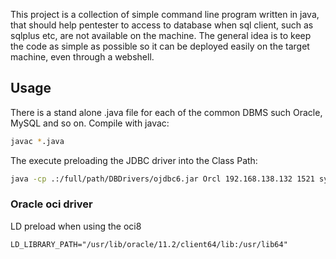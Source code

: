
This project is a collection of simple command line program written in java,
that should help pentester to access to database when sql client, such as sqlplus etc, are not available on the machine. 
The general idea is to keep the code as simple as possible so it can be deployed easily on the target machine, even through a webshell.

## Usage
There is a stand alone .java file for each of the common DBMS such Oracle, MySQL and so on.
Compile with javac:
```bash
javac *.java
```

The execute preloading the JDBC driver into the Class Path:
```bash
java -cp .:/full/path/DBDrivers/ojdbc6.jar Orcl 192.168.138.132 1521 system oracle "select * from dba_users"

```

### Oracle oci driver

LD preload when using the oci8
```
LD_LIBRARY_PATH="/usr/lib/oracle/11.2/client64/lib:/usr/lib64"
```